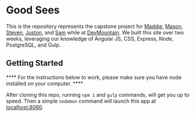 # Good Sees

This is the repository represents the capstone project for [Maddie](https://github.com/heymaddieh), [Mason](https://github.com/masongalland), [Steven](https://github.com/Kiwicannon), [Juston](https://github.com/Hooseman), and [Sam](https://github.com/1nsomniac) while at [DevMountain](https://devmountain.com/). We built this site over two weeks, leveraging our knowledge of Angular JS, CSS, Express, Node, PostgreSQL, and Gulp.

## Getting Started

**** For the instructions below to work, please make sure you have node installed on your computer. ****

After cloning this repo, running ```npm i``` and ```gulp``` commands, will get you up to speed. Then a simple ```nodemon``` command will launch this app at [localhost:8080](localhost:8080).

